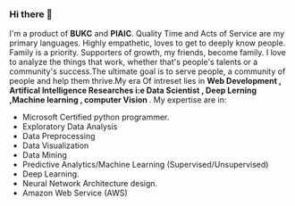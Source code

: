 ### Hi there 👋

<P>

I'm a product of <b>BUKC</b> and <b>PIAIC</b>. Quality Time and Acts of Service are my primary languages. 
Highly empathetic, loves to get to deeply know people. Family is a priority. Supporters of growth, my friends, become family.
I love to analyze the things that work, whether that's people's talents or a community's success.The ultimate goal is to serve people, a community of people and help them thrive.My era Of intreset lies in <b>Web Development , Artifical Intelligence Researches i:e Data Scientist , Deep Lerning ,Machine learning , computer Vision </b>.
My expertise are in:

- Microsoft Certified python programmer.
- Exploratory Data Analysis
- Data Preprocessing
- Data Visualization
- Data Mining
- Predictive Analytics/Machine Learning (Supervised/Unsupervised)
- Deep Learning.
- Neural Network Architecture design.
- Amazon Web Service (AWS)

</p>
